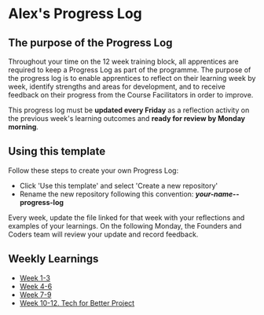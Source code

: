 # Alex's Progress Log

## The purpose of the Progress Log
Throughout your time on the 12 week training block, all apprentices are required to keep a Progress Log as part of the programme. 
The purpose of the progress log is to enable apprentices to reflect on their learning week by week, identify strengths and areas for development, and to receive feedback on their progress from the Course Facilitators in order to improve.  

This progress log must be **updated every Friday** as a reflection activity on the previous week's learning outcomes and **ready for review by Monday morning**.

## Using this template
Follow these steps to create your own Progress Log:
- Click 'Use this template' and select 'Create a new repository'
- Rename the new repository following this convention: **_your-name_--progress-log**

Every week, update the file linked for that week with your reflections and examples of your learnings.
On the following Monday, the Founders and Coders team will review your update and record feedback.

## Weekly Learnings
- [Week 1-3](/Week_1-3.md)
- [Week 4-6](/Week_4-6.md)
- [Week 7-9](/Week_7-9.md)
- [Week 10-12. Tech for Better Project](/Tech-For-Better-Project.md)
